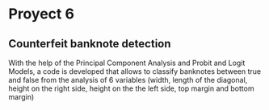 # Proyect 6
## Counterfeit banknote detection
With the help of the Principal Component Analysis and Probit and Logit Models, a code is developed that allows to classify banknotes between true and false from the analysis of 6 variables (width, length of the diagonal, height on the right side, height on the the left side, top margin and bottom margin)
